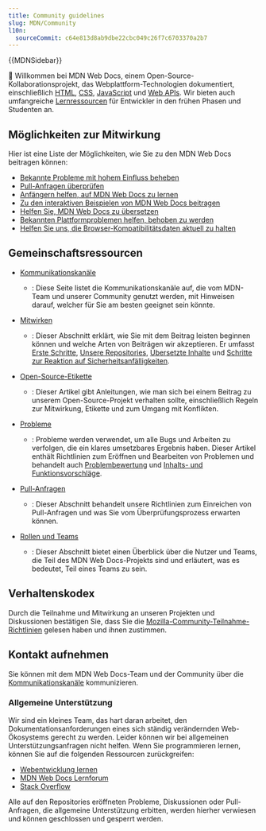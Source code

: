 ```yaml
---
title: Community guidelines
slug: MDN/Community
l10n:
  sourceCommit: c64e813d8ab9dbe22cbc049c26f7c6703370a2b7
---
```


{{MDNSidebar}}

👋 Willkommen bei MDN Web Docs, einem Open-Source-Kollaborationsprojekt, das Webplattform-Technologien dokumentiert, einschließlich [HTML](/de/docs/Web/HTML), [CSS](/de/docs/Web/CSS), [JavaScript](/de/docs/Web/JavaScript) und [Web APIs](/de/docs/Web/API). Wir bieten auch umfangreiche [Lernressourcen](/de/docs/Learn) für Entwickler in den frühen Phasen und Studenten an.

## Möglichkeiten zur Mitwirkung

Hier ist eine Liste der Möglichkeiten, wie Sie zu den MDN Web Docs beitragen können:

- [Bekannte Probleme mit hohem Einfluss beheben](https://github.com/orgs/mdn/projects/25/views/1)
- [Pull-Anfragen überprüfen](/de/docs/MDN/Community/Pull_requests)
- [Anfängern helfen, auf MDN Web Docs zu lernen](/de/docs/MDN/Community/Learn_forum)
- [Zu den interaktiven Beispielen von MDN Web Docs beitragen](https://github.com/mdn/interactive-examples/blob/main/CONTRIBUTING.md)
- [Helfen Sie, MDN Web Docs zu übersetzen](/de/docs/MDN/Community/Contributing/Translated_content)
- [Bekannten Plattformproblemen helfen, behoben zu werden](https://github.com/mdn/yari/issues)
- [Helfen Sie uns, die Browser-Kompatibilitätsdaten aktuell zu halten](https://github.com/mdn/browser-compat-data)

## Gemeinschaftsressourcen

- [Kommunikationskanäle](/de/docs/MDN/Community/Communication_channels)

  - : Diese Seite listet die Kommunikationskanäle auf, die vom MDN-Team und unserer Community genutzt werden, mit Hinweisen darauf, welcher für Sie am besten geeignet sein könnte.

- [Mitwirken](/de/docs/MDN/Community/Contributing)

  - : Dieser Abschnitt erklärt, wie Sie mit dem Beitrag leisten beginnen können und welche Arten von Beiträgen wir akzeptieren.
    Er umfasst [Erste Schritte](/de/docs/MDN/Community/Contributing/Getting_started), [Unsere Repositories](/de/docs/MDN/Community/Contributing/Our_repositories), [Übersetzte Inhalte](/de/docs/MDN/Community/Contributing/Translated_content) und [Schritte zur Reaktion auf Sicherheitsanfälligkeiten](/de/docs/MDN/Community/Contributing/Security_vulnerability_response).

- [Open-Source-Etikette](/de/docs/MDN/Community/Open_source_etiquette)

  - : Dieser Artikel gibt Anleitungen, wie man sich bei einem Beitrag zu unserem Open-Source-Projekt verhalten sollte, einschließlich Regeln zur Mitwirkung, Etikette und zum Umgang mit Konflikten.

- [Probleme](/de/docs/MDN/Community/Issues)

  - : Probleme werden verwendet, um alle Bugs und Arbeiten zu verfolgen, die ein klares umsetzbares Ergebnis haben.
    Dieser Artikel enthält Richtlinien zum Eröffnen und Bearbeiten von Problemen und behandelt auch [Problembewertung](/de/docs/MDN/Community/Issues) und [Inhalts- und Funktionsvorschläge](/de/docs/MDN/Community/Issues/Content_suggestions_feature_proposals).

- [Pull-Anfragen](/de/docs/MDN/Community/Pull_requests)

  - : Dieser Abschnitt behandelt unsere Richtlinien zum Einreichen von Pull-Anfragen und was Sie vom Überprüfungsprozess erwarten können.

- [Rollen und Teams](/de/docs/MDN/Community/Roles_teams)

  - : Dieser Abschnitt bietet einen Überblick über die Nutzer und Teams, die Teil des MDN Web Docs-Projekts sind und erläutert, was es bedeutet, Teil eines Teams zu sein.

## Verhaltenskodex

Durch die Teilnahme und Mitwirkung an unseren Projekten und Diskussionen bestätigen Sie, dass Sie die [Mozilla-Community-Teilnahme-Richtlinien](https://github.com/mdn/mdn-community/blob/main/CODE_OF_CONDUCT.md) gelesen haben und ihnen zustimmen.

## Kontakt aufnehmen

Sie können mit dem MDN Web Docs-Team und der Community über die [Kommunikationskanäle](/de/docs/MDN/Community/Communication_channels) kommunizieren.

### Allgemeine Unterstützung

Wir sind ein kleines Team, das hart daran arbeitet, den Dokumentationsanforderungen eines sich ständig verändernden Web-Ökosystems gerecht zu werden.
Leider können wir bei allgemeinen Unterstützungsanfragen nicht helfen.
Wenn Sie programmieren lernen, können Sie auf die folgenden Ressourcen zurückgreifen:

- [Webentwicklung lernen](/de/docs/Learn)
- [MDN Web Docs Lernforum](https://discourse.mozilla.org/c/mdn/learn/250)
- [Stack Overflow](https://stackoverflow.com/questions/)

Alle auf den Repositories eröffneten Probleme, Diskussionen oder Pull-Anfragen, die allgemeine Unterstützung erbitten, werden hierher verwiesen und können geschlossen und gesperrt werden.
